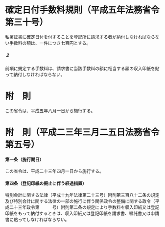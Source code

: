 # 確定日付手数料規則（平成五年法務省令第三十号）
私署証書に確定日付を付することを登記所に請求する者が納付しなければならない手数料の額は、一件につき七百円とする。
##### ２
前項に規定する手数料は、請求書に当該手数料の額に相当する額の収入印紙を貼って納付しなければならない。
# 附　則
この省令は、平成五年八月一日から施行する。
# 附　則（平成二三年三月二五日法務省令第五号）
#### 第一条（施行期日）
この省令は、平成二十三年四月一日から施行する。
#### 第四条（登記印紙の廃止に伴う経過措置）
特別会計に関する法律（平成十九年法律第二十三号）附則第三百八十二条の規定及び特別会計に関する法律の一部の施行に伴う関係政令の整備に関する政令（平成二十三年政令第　　　号）附則第二条の規定により手数料を収入印紙又は登記印紙をもって納付するときは、収入印紙又は登記印紙を請求書、嘱託書又は申請書に貼ってしなければならない。

